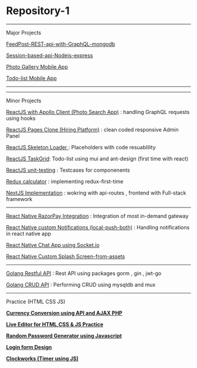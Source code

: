 # Repository-1

<!-- [![Anurag's github stats](https://github-readme-stats.vercel.app/api?username=sky107&?count_private=true&include_all_commits=true&show_icons=true&repo=Repository-1)](https://github.com/sky107) -->

---------------------
Major Projects

[FeedPost-REST-api-with-GraphQL-mongodb](https://github.com/sky107/Repository-1/tree/main/Node%20JS/api-rest-graphql-mongodb)

[Session-based-api-Nodejs-express](https://github.com/sky107/Repository-1/tree/main/Node%20JS/api-session-based)

[Photo Gallery Mobile App](https://github.com/sky107/Photo-Gallery-Application-unsplash)

[Todo-list Mobile App](https://github.com/sky107/Repository-1/tree/main/React%20Native/TodoApp-in-6hours)




-------------------
-------------------

Minor Projects 



[ReactJS with Apollo Client (Photo Search App)](https://github.com/sky107/Repository-1/tree/main/React%20JS/react-with-apollo-client) : handling GraphQL requests using hooks



[ReactJS Pages Clone (Hiring Platform)](https://github.com/sky107/Repository-1/tree/main/React%20JS/Hiring-platform-pages-code) : clean coded responsive Admin Panel

[ReactJS Skeleton Loader ](https://github.com/sky107/Repository-1/tree/main/React%20JS/React-03-Skeletons%20in%20React) : Placeholders with code resuablility 

[ReactJS TaskGrid](https://github.com/sky107/Repository-1/tree/main/React%20JS/React-01-TaskGrid): Todo-list using mui and ant-design (first time with react)

[ReactJS unit-testing](https://github.com/sky107/Repository-1/tree/main/React%20JS/unit-testing-in-react) : Testcases for componenents


[Redux calculator](https://github.com/sky107/Repository-1/tree/main/React%20JS/React-Redux-implementation) : implementing redux-first-time


[NextJS Implementation](https://github.com/sky107/Repository-1/tree/main/React%20JS/NextJs-basics) : wokring with api-routes , frontend with Full-stack framework 


------------------------------------


[React Native RazorPay Integration](https://github.com/sky107/Repository-1/tree/main/React%20Native/Razorpay-integration) : Integration of most in-demand gateway


[React Native custom Notifications (local-push-both)](https://github.com/sky107/Repository-1/tree/main/React%20Native/Notifications-notifee) : Handling notifications in react native app 

[React Native Chat App using Socket.io](https://github.com/sky107/Repository-1/tree/main/React%20Native/chat-app-web-sockets)


[React Native Custom Splash Screen-from-assets](https://github.com/sky107/Repository-1/tree/main/React%20Native/building-splash-screen)

------------------------------------------




[Golang Restful API](https://github.com/sky107/Repository-1/tree/main/Golang/rest-api-gin-jwt) : Rest API using packages gorm , gin , jwt-go 


[Golang CRUD API](https://github.com/sky107/Repository-1/tree/main/Golang/crud-api-with-go) : Performing CRUD using mysqldb and mux



------------------------------
Practice (HTML CSS JS)


[**Currency Conversion using API and AJAX PHP**](https://proudplainhertz--five-nine.repl.co) 

[**Live Editor for HTML,CSS & JS Practice**](https://web-editor-sky.surge.sh)

[**Random Password Generator using Javascript**](https://sky107.github.io/Random-Password-Generator-Javascript-/)

[**Login form Design**](https://legitimatedetailedinterfacestandard--five-nine.repl.co)

[**Clockworks (Timer using JS)**](https://plainusableprinter--five-nine.repl.co)

<!--
[TestPortal](https://github.com/sky107/Repository-1/tree/main/React%20JS/React-05-TestPortal)

[ReactLiveSearch](https://github.com/sky107/Repository-1/tree/main/React%20JS/React-05-TestPortal)

[BookProject](https://github.com/sky107/Repository-1/tree/main/React%20JS/React-03-BookStore)

[TaskGrid](https://github.com/sky107/Repository-1/tree/main/React%20JS/React-01-TaskGrid)
 

